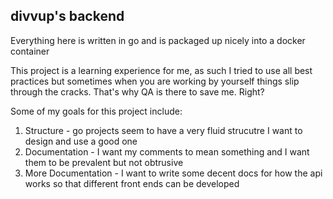 ## divvup's backend

Everything here is written in go and is packaged up nicely into a docker container

This project is a learning experience for me, as such I tried to use all best practices
but sometimes when you are working by yourself things slip through the cracks. That's
why QA is there to save me. Right?

Some of my goals for this project include:
1.  Structure - go projects seem to have a very fluid strucutre I want to design and
    use a good one
2.  Documentation - I want my comments to mean something and I want them to be
    prevalent but not obtrusive
3.  More Documentation - I want to write some decent docs for how the api works so
    that different front ends can be developed
